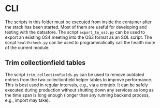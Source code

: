 # CLI

The scripts in this folder must be executed from inside the container after the stack has been
started. Most of them are useful for developing and testing with the datastore. The script
`export_to_os3.py` can be used to export an existing OS4 meeting into the OS3 format as an SQL
script. The script `healthcheck.py` can be used to programmatically call the health route of the
current module.

## Trim collectionfield tables

The script `trim_collectionfields.py` can be used to remove outdated entries from the two
collectionfield helper tables to improve performance. This is best used in regular intervals, e.g.,
via a cronjob. It can be safely executed during production without shutting down any services as
long as the time span is long enough (longer than any running backend process, e.g., import may take).
